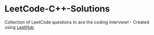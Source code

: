# LeetCode-C++-Solutions
Collection of LeetCode questions to ace the coding interview! - Created using [LeetHub](https://github.com/QasimWani/LeetHub)
